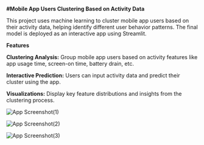 
**#Mobile App Users Clustering Based on Activity Data**

This project uses machine learning to cluster mobile app users based on their activity data, helping identify different user behavior patterns. The final model is deployed as an interactive app using Streamlit.

**Features**

**Clustering Analysis:** Group mobile app users based on activity features like app usage time, screen-on time, battery drain, etc.

**Interactive Prediction:** Users can input activity data and predict their cluster using the app.

**Visualizations:** Display key feature distributions and insights from the clustering process.


![App Screenshot(1)](https://github.com/user-attachments/assets/d55ae8b0-3af7-4a89-9d18-f839aefd82ef)


![App Screenshot(2)](https://github.com/user-attachments/assets/10b8adb5-65d8-47b0-ac77-3440264e89e1)


![App Screenshot(3)](https://github.com/user-attachments/assets/54f47c7e-5325-4c42-87a3-f15958aea43f)
